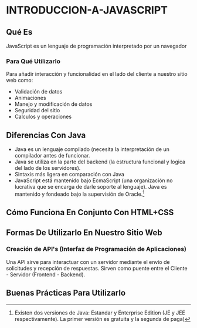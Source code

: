 # INTRODUCCION-A-JAVASCRIPT
## Qué Es
JavaScript es un lenguaje de programación interpretado por un navegador
### Para Qué Utilizarlo
Para añadir interacción y funcionalidad en el lado del cliente a nuestro sitio web como:
* Validación de datos
* Animaciones
* Manejo y modificación de datos
* Seguridad del sitio
* Calculos y operaciones
## Diferencias Con Java
* Java es un lenguaje compilado (necesita la interpretación de un compilador antes de funcionar.
* Java se utiliza en la parte del backend (la estructura funcional y logica del lado de los servidores).
* Sintaxis más ligera en comparación con Java
* JavaScript está mantenido bajo EcmaScript (una organización no lucrativa que se encarga de darle soporte al lenguaje). Java es mantenido y fondeado bajo la supervisión de Oracle.[^nota]
## Cómo Funciona En Conjunto Con HTML+CSS
## Formas De Utilizarlo En Nuestro Sitio Web
### Creación de API's (Interfaz de Programación de Aplicaciones)
Una API sirve para interactuar con un servidor mediante el envío de solicitudes y recepción de respuestas. Sirven como puente entre el Cliente - Servidor (Frontend - Backend).

## Buenas Prácticas Para Utilizarlo
[^nota]:Existen dos versiones de Java: Estandar y Enterprise Edition (JE y JEE respectivamente). La primer versión es gratuita y la segunda de paga)
